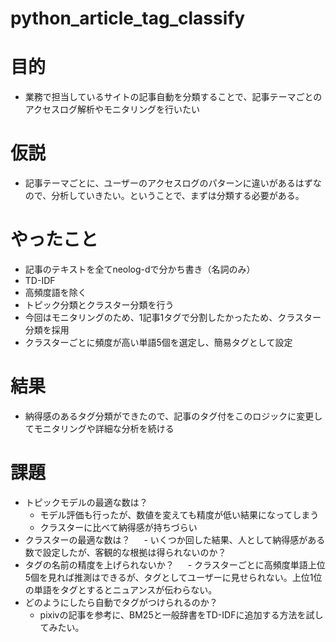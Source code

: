 # python_article_tag_classify


# 目的
 - 業務で担当しているサイトの記事自動を分類することで、記事テーマごとのアクセスログ解析やモニタリングを行いたい
 
# 仮説
 - 記事テーマごとに、ユーザーのアクセスログのパターンに違いがあるはずなので、分析していきたい。ということで、まずは分類する必要がある。

# やったこと
 - 記事のテキストを全てneolog-dで分かち書き（名詞のみ）
 - TD-IDF
 - 高頻度語を除く
 - トピック分類とクラスター分類を行う
 - 今回はモニタリングのため、1記事1タグで分割したかったため、クラスター分類を採用
 - クラスターごとに頻度が高い単語5個を選定し、簡易タグとして設定

# 結果
 - 納得感のあるタグ分類ができたので、記事のタグ付をこのロジックに変更してモニタリングや詳細な分析を続ける
 
# 課題
 - トピックモデルの最適な数は？
    - モデル評価も行ったが、数値を変えても精度が低い結果になってしまう
    - クラスターに比べて納得感が持ちづらい
 - クラスターの最適な数は？
 　 - いくつか回した結果、人として納得感がある数で設定したが、客観的な根拠は得られないのか？
 - タグの名前の精度を上げられないか？
 　 - クラスターごとに高頻度単語上位5個を見れば推測はできるが、タグとしてユーザーに見せられない。上位1位の単語をタグとするとニュアンスが伝わらない。
 - どのようにしたら自動でタグがつけられるのか？
   - pixivの記事を参考に、BM25と一般辞書をTD-IDFに追加する方法を試してみたい。 
